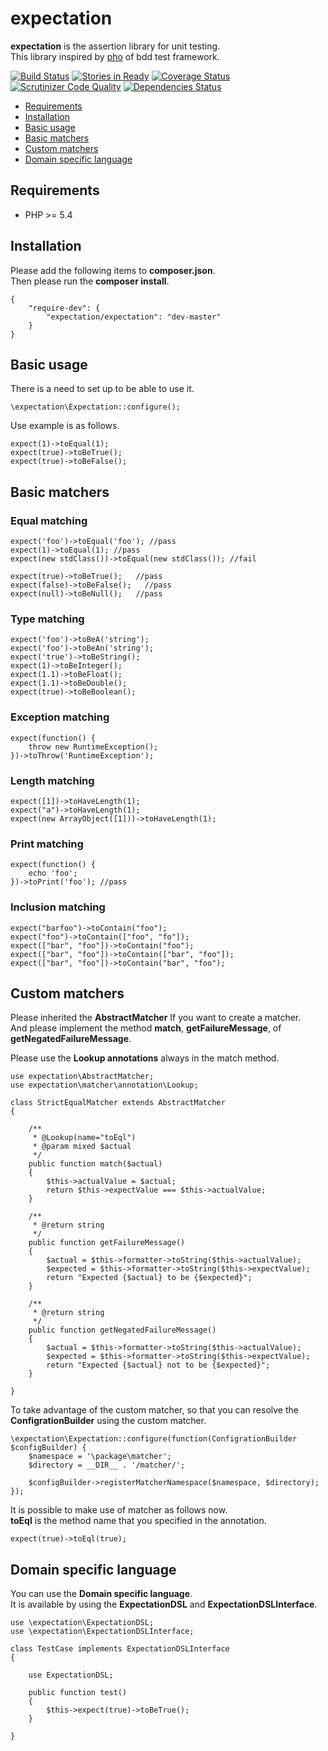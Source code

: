 expectation
===========

**expectation** is the assertion library for unit testing.  
This library inspired by [pho](https://github.com/danielstjules/pho) of bdd test framework.

[![Build Status](https://travis-ci.org/holyshared/expectation.svg?branch=master)](https://travis-ci.org/holyshared/expectation)
[![Stories in Ready](https://badge.waffle.io/holyshared/expectation.png?label=ready&title=Ready)](https://waffle.io/holyshared/expectation)
[![Coverage Status](https://coveralls.io/repos/holyshared/expectation/badge.png?branch=master)](https://coveralls.io/r/holyshared/expectation?branch=master)
[![Scrutinizer Code Quality](https://scrutinizer-ci.com/g/holyshared/expectation/badges/quality-score.png?b=master)](https://scrutinizer-ci.com/g/holyshared/expectation/?branch=master)
[![Dependencies Status](https://depending.in/holyshared/expectation.png)](http://depending.in/holyshared/expectation)

* [Requirements](#requirements)
* [Installation](#installation)
* [Basic usage](#basic-usage)
* [Basic matchers](#basic-matchers)
* [Custom matchers](#custom-matchers)
* [Domain specific language](#domain-specific-language)


Requirements
---------------------------
* PHP >= 5.4


Installation
---------------------------

Please add the following items to **composer.json**.  
Then please run the **composer install**.

    {
        "require-dev": {
            "expectation/expectation": "dev-master"
        }
    }

Basic usage
---------------------------

There is a need to set up to be able to use it.

	\expectation\Expectation::configure();

Use example is as follows.

	expect(1)->toEqual(1);
	expect(true)->toBeTrue();
	expect(true)->toBeFalse();

Basic matchers
---------------------------

### Equal matching

    expect('foo')->toEqual('foo'); //pass
    expect(1)->toEqual(1); //pass
    expect(new stdClass())->toEqual(new stdClass()); //fail

    expect(true)->toBeTrue();   //pass
    expect(false)->toBeFalse();   //pass
    expect(null)->toBeNull();   //pass

### Type matching

    expect('foo')->toBeA('string');
    expect('foo')->toBeAn('string');
    expect('true')->toBeString();
    expect(1)->toBeInteger();
    expect(1.1)->toBeFloat();
    expect(1.1)->toBeDouble();
    expect(true)->toBeBoolean();

### Exception matching

    expect(function() {
	    throw new RuntimeException();
    })->toThrow('RuntimeException');

### Length matching

    expect([1])->toHaveLength(1);
    expect("a")->toHaveLength(1);
    expect(new ArrayObject([1]))->toHaveLength(1);

### Print matching

    expect(function() {
	    echo 'foo';
    })->toPrint('foo'); //pass

### Inclusion matching

	expect("barfoo")->toContain("foo");
	expect("foo")->toContain(["foo", "fo"]);
	expect(["bar", "foo"])->toContain("foo");
	expect(["bar", "foo"])->toContain(["bar", "foo"]);
	expect(["bar", "foo"])->toContain("bar", "foo");


Custom matchers
---------------------------

Please inherited the **AbstractMatcher** If you want to create a matcher.   
And please implement the method **match**, **getFailureMessage**, of **getNegatedFailureMessage**.

Please use the **Lookup annotations** always in the match method.

	use expectation\AbstractMatcher;
	use expectation\matcher\annotation\Lookup;

	class StrictEqualMatcher extends AbstractMatcher
	{

    	/**
	     * @Lookup(name="toEql")
	     * @param mixed $actual
	     */
	    public function match($actual)
	    {
	        $this->actualValue = $actual;
	        return $this->expectValue === $this->actualValue;
	    }

	    /**
	     * @return string
	     */
	    public function getFailureMessage()
	    {
	        $actual = $this->formatter->toString($this->actualValue);
	        $expected = $this->formatter->toString($this->expectValue);
	        return "Expected {$actual} to be {$expected}";
	    }

	    /**
	     * @return string
	     */
	    public function getNegatedFailureMessage()
	    {
	        $actual = $this->formatter->toString($this->actualValue);
	        $expected = $this->formatter->toString($this->expectValue);
	        return "Expected {$actual} not to be {$expected}";
	    }

	}

To take advantage of the custom matcher, so that you can resolve the **ConfigrationBuilder** using the custom matcher.

	\expectation\Expectation::configure(function(ConfigrationBuilder $configBuilder) {
		$namespace = '\package\matcher';
		$directory = __DIR__ . '/matcher/';

		$configBuilder->registerMatcherNamespace($namespace, $directory);
	});

It is possible to make use of matcher as follows now.  
**toEql** is the method name that you specified in the annotation.

	expect(true)->toEql(true);


Domain specific language
---------------------------

You can use the **Domain specific language**.  
It is available by using the **ExpectationDSL** and **ExpectationDSLInterface**.

	use \expectation\ExpectationDSL;
	use \expectation\ExpectationDSLInterface;

	class TestCase implements ExpectationDSLInterface	{		use ExpectationDSL;		public function test()		{			$this->expect(true)->toBeTrue();		}	}